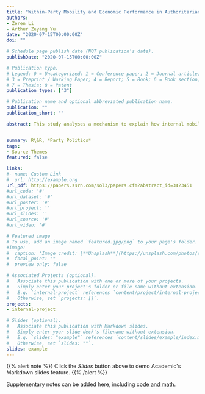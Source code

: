 ```yaml
---
title: "Within-Party Mobility and Economic Performance in Authoritarian Regimes: Evidence from China"
authors:
- Zeren Li
- Arthur Zeyang Yu
date: "2020-07-15T00:00:00Z"
doi: ""

# Schedule page publish date (NOT publication's date).
publishDate: "2020-07-15T00:00:00Z"

# Publication type.
# Legend: 0 = Uncategorized; 1 = Conference paper; 2 = Journal article;
# 3 = Preprint / Working Paper; 4 = Report; 5 = Book; 6 = Book section;
# 7 = Thesis; 8 = Patent
publication_types: ["3"]

# Publication name and optional abbreviated publication name.
publication: ""
publication_short: ""

abstract: This study analyses a mechanism to explain how internal mobility in the dominant party enhances authoritarian resilience. We argue that authoritarian leaders incentivize their political agents to advance economic development by using age-based promotion and retirement rules. We empirically examine our theoretical claim using China's cadre rejuvenation policy, which rewards younger leaders with more opportunities for career advancement. Drawing on panel data for prefectural party secretaries who were in office at some point between 2003 and 2012, we show that the principle of youthful rejuvenation leads the Party to grant more promotions to party leaders who enter office at a younger age than to their older counterparts. Under such an incentive scheme, the regions served by younger entrants into the officialdom have better economic performance than those served by older entrants, holding ability and other individual characteristics constant.


summary: R\&R, *Party Politics*
tags:
- Source Themes
featured: false

links:
#- name: Custom Link
#  url: http://example.org
url_pdf: https://papers.ssrn.com/sol3/papers.cfm?abstract_id=3423451
#url_code: '#'
#url_dataset: '#'
#url_poster: '#'
#url_project: ''
#url_slides: ''
#url_source: '#'
#url_video: '#'

# Featured image
# To use, add an image named `featured.jpg/png` to your page's folder. 
#image:
#  caption: 'Image credit: [**Unsplash**](https://unsplash.com/photos/s9CC2SKySJM)'
#  focal_point: ""
#  preview_only: false

# Associated Projects (optional).
#   Associate this publication with one or more of your projects.
#   Simply enter your project's folder or file name without extension.
#   E.g. `internal-project` references `content/project/internal-project/index.md`.
#   Otherwise, set `projects: []`.
projects:
- internal-project

# Slides (optional).
#   Associate this publication with Markdown slides.
#   Simply enter your slide deck's filename without extension.
#   E.g. `slides: "example"` references `content/slides/example/index.md`.
#   Otherwise, set `slides: ""`.
slides: example
---
```


{{% alert note %}}
Click the *Slides* button above to demo Academic's Markdown slides feature.
{{% /alert %}}

Supplementary notes can be added here, including [code and math](https://sourcethemes.com/academic/docs/writing-markdown-latex/).
